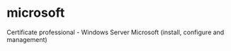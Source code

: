 # microsoft
Certificate professional - Windows Server Microsoft (install, configure and management)
